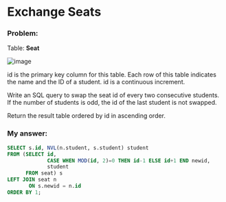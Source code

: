 # Exchange Seats  

### Problem: 
 
Table: **Seat** 

![image](https://user-images.githubusercontent.com/48019306/211846156-fd98e46d-3219-4e55-a89c-2f8667c13436.png)

id is the primary key column for this table.
Each row of this table indicates the name and the ID of a student.
id is a continuous increment.  

Write an SQL query to swap the seat id of every two consecutive students. If the number of students is odd, the id of the last student is not swapped.

Return the result table ordered by id in ascending order.

### My answer: 

````sql 
SELECT s.id, NVL(n.student, s.student) student
FROM (SELECT id, 
             CASE WHEN MOD(id, 2)=0 THEN id-1 ELSE id+1 END newid,
             student
      FROM seat) s
LEFT JOIN seat n 
       ON s.newid = n.id
ORDER BY 1;
```` 
